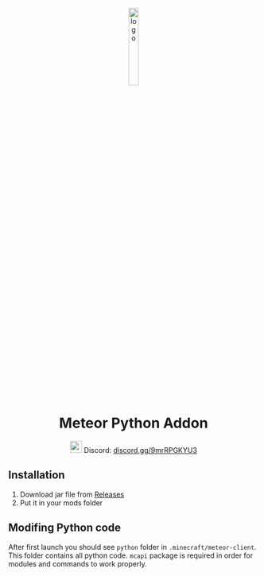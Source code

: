 <p align="center">
  <img src="https://github.com/C10udburst/meteor-python-addon/blob/master/src/main/resources/assets/pythonaddon/icon.png?raw=true" alt="logo" width="20%"/>
</p>
<h1 align="center">Meteor Python Addon</h1>

<div align="center">
   
  <img src="https://user-images.githubusercontent.com/18114966/156883971-ef020185-32ab-412a-9d1e-64e61668aa5e.png" width="24px"> Discord: [discord.gg/9mrRPGKYU3](https://discord.gg/9mrRPGKYU3)
  
</div>

## Installation
1. Download jar file from [Releases](https://github.com/C10udburst/meteor-python-addon/releases)
2. Put it in your mods folder


## Modifing Python code
After first launch you should see `python` folder in `.minecraft/meteor-client`. This folder contains all python code. `mcapi` package is required in order for modules and commands to work properly.
